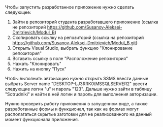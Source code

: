 Чтобы запустить разработанное приложение нужно сделать следующее:
1. Зайти в репозиторий студента разработавшего приложение (ссылка не репозиторий https://github.com/Susanov-Aleksei-Dmitrievich/Modul_B)
2. Скопировать ссылку на репозиторий (ссылка на репозиторий https://github.com/Susanov-Aleksei-Dmitrievich/Modul_B.git)
3. Открыть Visual Studio, выбрать функцию "Клонирование репозитория"
4. Вставить ссылку в поле "Расположение репозитория"
5. Нажать "Клонировать"
6. Нажить на кнопку "Пуск"

Чтобы выполнить автоизацию нужно открыть SSMS ввести данные выбрать Server name "DESKTOP-LJ3RRK0\MSSQLSERVER2" ввести следующие логин "u" и пароль "123". 
Дальше нужно зайти в таблицу "Sotrudniki" и найти в ней логин и пароль для выполнения авторизации.

Нужно проверить работу приложения в запущенном виде, а также разработанные формы и функционал, так как на формах могут располагаться скрытые заготовки для
не реализованного на данный момент функционала приложения.